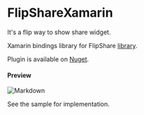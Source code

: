 # FlipShareXamarin
It's a flip way to show share widget.

Xamarin bindings library for FlipShare [library](https://github.com/JeasonWong/FlipShare).

Plugin is available on [Nuget](https://www.nuget.org/packages/Xam.Plugins.Android.FlipShare/).

#### Preview
![Markdown](https://raw.githubusercontent.com/jeasonwong/FlipShare/master/screenshots/flipshare.gif)

See the sample for implementation.
